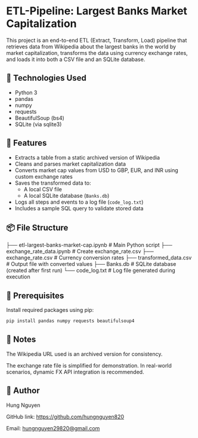 # ETL-Pipeline: Largest Banks Market Capitalization
This project is an end-to-end ETL (Extract, Transform, Load) pipeline that retrieves data from Wikipedia about the largest banks in the world by market capitalization, transforms the data using currency exchange rates, and loads it into both a CSV file and an SQLite database.

## 🔧 Technologies Used

- Python 3
- pandas
- numpy
- requests
- BeautifulSoup (bs4)
- SQLite (via sqlite3)

## 🚀 Features

- Extracts a table from a static archived version of Wikipedia
- Cleans and parses market capitalization data
- Converts market cap values from USD to GBP, EUR, and INR using custom exchange rates
- Saves the transformed data to:
  - A local CSV file
  - A local SQLite database (`Banks.db`)
- Logs all steps and events to a log file (`code_log.txt`)
- Includes a sample SQL query to validate stored data

## 📦 File Structure

├── etl-largest-banks-market-cap.ipynb # Main Python script
├── exchange_rate_data.ipynb # Create exchange_rate.csv
├── exchange_rate.csv # Currency conversion rates
├── transformed_data.csv # Output file with converted values
├── Banks.db # SQLite database (created after first run)
└── code_log.txt # Log file generated during execution


## 📝 Prerequisites

Install required packages using pip:

```bash
pip install pandas numpy requests beautifulsoup4
```

## 📌 Notes
The Wikipedia URL used is an archived version for consistency.

The exchange rate file is simplified for demonstration. In real-world scenarios, dynamic FX API integration is recommended.

## 👤 Author
Hung Nguyen

GitHub link: https://github.com/hungnguyen820

Email: hungnguyen29820@gmail.com
